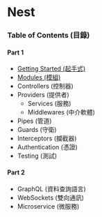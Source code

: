 # Nest

### Table of Contents (目錄)

#### Part 1

* [Getting Started (起手式)](https://github.com/Shyam-Chen/Big-Little-Books/blob/master/Node.js/Nest/Getting-Started.md)
* [Modules (模組)](https://github.com/Shyam-Chen/Big-Little-Books/blob/master/Node.js/Nest/Modules.md)
* Controllers (控制器)
* Providers (提供者)
  * Services (服務)
  * Middlewares (中介軟體)
* Pipes (管道)
* Guards (守衛)
* Interceptors (攔截器)
* Authentication (憑證)
* Testing (測試)

#### Part 2

* GraphQL (資料查詢語言)
* WebSockets (雙向通訊)
* Microservice (微服務)
